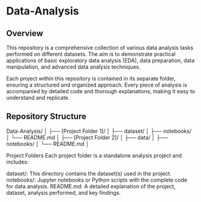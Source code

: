 # Data-Analysis
## Overview
This repository is a comprehensive collection of various data analysis tasks performed on different datasets. The aim is to demonstrate practical applications of basic exploratory data analysis (EDA), data preparation, data manipulation, and advanced data analysis techniques.

Each project within this repository is contained in its separate folder, ensuring a structured and organized approach. Every piece of analysis is accompanied by detailed code and thorough explanations, making it easy to understand and replicate.

## Repository Structure
Data-Analysis/
│
├── [Project Folder 1]/
│   ├── dataset/
│   ├── notebooks/
│   └── README.md
│
├── [Project Folder 2]/
│   ├── data/
│   ├── notebooks/
│   └── README.md
│

Project Folders
Each project folder is a standalone analysis project and includes:

dataset/: This directory contains the dataset(s) used in the project.
notebooks/: Jupyter notebooks or Python scripts with the complete code for data analysis.
README.md: A detailed explanation of the project, dataset, analysis performed, and key findings.
